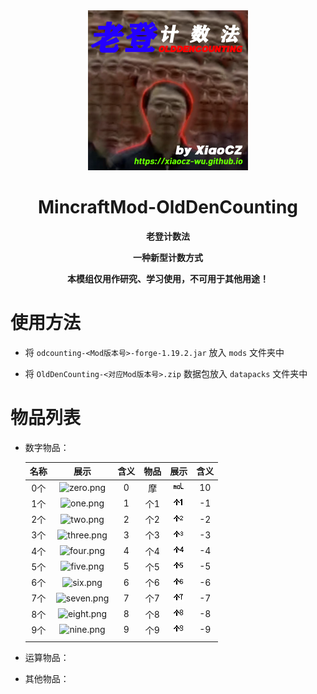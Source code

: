 <div align="center">
<img src=".\images\logo.png" alt="logo.png" width="256" height="256" />

# MincraftMod-OldDenCounting

**老登计数法**

**一种新型计数方式**

**本模组仅用作研究、学习使用，不可用于其他用途！**

</div>

# 使用方法

- 将 `odcounting-<Mod版本号>-forge-1.19.2.jar` 放入 `mods` 文件夹中

- 将 `OldDenCounting-<对应Mod版本号>.zip` 数据包放入 `datapacks` 文件夹中

# 物品列表

- 数字物品：

  | 名称 |               展示               | 含义 | 物品 |                 展示                 | 含义 |
  | :--: | :------------------------------: | :--: | :--: | :----------------------------------: | :--: |
  | 0个  |  ![zero.png](./images/zero.png)  |  0   |  摩  |     ![mol.png](./images/mol.png)     |  10  |
  | 1个  |   ![one.png](./images/one.png)   |  1   | 个1  |   ![m_one.png](./images/m_one.png)   |  -1  |
  | 2个  |   ![two.png](./images/two.png)   |  2   | 个2  |   ![m_two.png](./images/m_two.png)   |  -2  |
  | 3个  | ![three.png](./images/three.png) |  3   | 个3  | ![m_three.png](./images/m_three.png) |  -3  |
  | 4个  |  ![four.png](./images/four.png)  |  4   | 个4  |  ![m_four.png](./images/m_four.png)  |  -4  |
  | 5个  |  ![five.png](./images/five.png)  |  5   | 个5  |  ![m_five.png](./images/m_five.png)  |  -5  |
  | 6个  |   ![six.png](./images/six.png)   |  6   | 个6  |   ![m_six.png](./images/m_six.png)   |  -6  |
  | 7个  | ![seven.png](./images/seven.png) |  7   | 个7  | ![m_seven.png](./images/m_seven.png) |  -7  |
  | 8个  | ![eight.png](./images/eight.png) |  8   | 个8  | ![m_eight.png](./images/m_eight.png) |  -8  |
  | 9个  |  ![nine.png](./images/nine.png)  |  9   | 个9  |  ![m_nine.png](./images/m_nine.png)  |  -9  |
  |      |                                  |      |      |                                      |      |

- 运算物品：

  

- 其他物品：